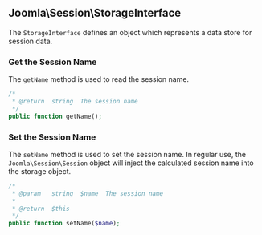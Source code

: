 ## Joomla\Session\StorageInterface

The `StorageInterface` defines an object which represents a data store for session data.

### Get the Session Name

The `getName` method is used to read the session name.

```php
/*
 * @return  string  The session name
 */
public function getName();
```

### Set the Session Name

The `setName` method is used to set the session name. In regular use, the `Joomla\Session\Session` object will inject the calculated session
name into the storage object.

```php
/*
 * @param   string  $name  The session name
 *
 * @return  $this
 */
public function setName($name);
```
